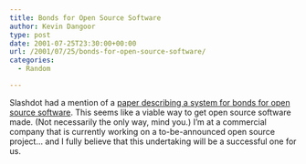 ```yaml
---
title: Bonds for Open Source Software
author: Kevin Dangoor
type: post
date: 2001-07-25T23:30:00+00:00
url: /2001/07/25/bonds-for-open-source-software/
categories:
  - Random

---
```

Slashdot had a mention of a [paper describing a system for bonds for open source software][1]. This seems like a viable way to get open source software made. (Not necessarily the only way, mind you.) I&#8217;m at a commercial company that is currently working on a to-be-announced open source project&#8230; and I fully believe that this undertaking will be a successful one for us.

 [1]: http://www.firstmonday.dk/issues/issue6_6/rasch/index.html